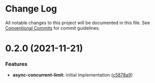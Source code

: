 # Change Log

All notable changes to this project will be documented in this file.
See [Conventional Commits](https://conventionalcommits.org) for commit guidelines.

# 0.2.0 (2021-11-21)


### Features

* **async-concurrent-limit:** initial implementation ([c5878a9](https://github.com/utlime/structures/tree/master/packages/async-concurrent-limit/commit/c5878a920c86c97c9859fc4af122a80625d20796))
